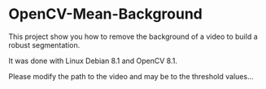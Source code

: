 # OpenCV-Mean-Background
This project show you how to remove the background of a video to build a robust segmentation.

It was done with Linux Debian 8.1 and OpenCV 8.1.

Please modify the path to the video and may be to the threshold values...
